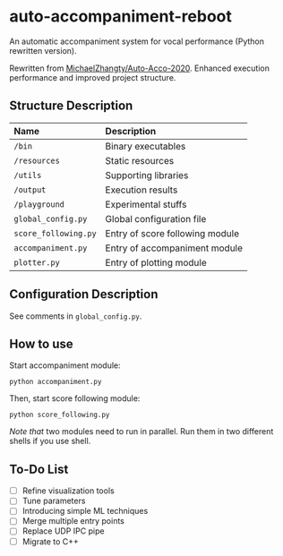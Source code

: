 # auto-accompaniment-reboot

An automatic accompaniment system for vocal performance (Python rewritten version).

Rewritten from [MichaelZhangty/Auto-Acco-2020](https://github.com/MichaelZhangty/Auto-Acco-2020). Enhanced execution performance and improved project structure.

## Structure Description

| Name | Description |
| :--- | :--- |
| `/bin` | Binary executables |
| `/resources` | Static resources |
| `/utils` | Supporting libraries |
| `/output` | Execution results |
| `/playground` | Experimental stuffs |
| `global_config.py` | Global configuration file |
| `score_following.py` | Entry of score following module |
| `accompaniment.py` | Entry of accompaniment module |
| `plotter.py` | Entry of plotting module |

## Configuration Description

See comments in `global_config.py`.

## How to use

Start accompaniment module:

```shell
python accompaniment.py
```

Then, start score following module:

```shell
python score_following.py
```

*Note that* two modules need to run in parallel. Run them in two different shells if you use shell.

## To-Do List

- [ ] Refine visualization tools
- [ ] Tune parameters
- [ ] Introducing simple ML techniques
- [ ] Merge multiple entry points
- [ ] Replace UDP IPC pipe
- [ ] Migrate to C++
